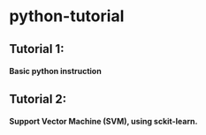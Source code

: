 # python-tutorial
## Tutorial 1: 
#### Basic python instruction

## Tutorial 2:
#### Support Vector Machine (SVM), using sckit-learn. 
